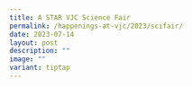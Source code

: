 ```yaml
---
title: A STAR VJC Science Fair
permalink: /happenings-at-vjc/2023/scifair/
date: 2023-07-14
layout: post
description: ""
image: ""
variant: tiptap
---
```

